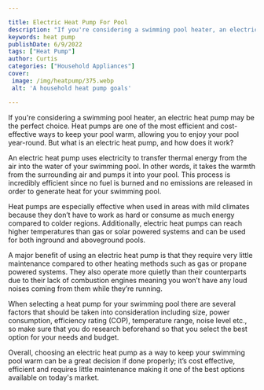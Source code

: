 ```yaml
---

title: Electric Heat Pump For Pool
description: "If you're considering a swimming pool heater, an electric heat pump may be the perfect choice. Heat pumps are one of the most effi...get the full scoop"
keywords: heat pump
publishDate: 6/9/2022
tags: ["Heat Pump"]
author: Curtis
categories: ["Household Appliances"]
cover: 
 image: /img/heatpump/375.webp
 alt: 'A household heat pump goals'

---
```


If you're considering a swimming pool heater, an electric heat pump may be the perfect choice. Heat pumps are one of the most efficient and cost-effective ways to keep your pool warm, allowing you to enjoy your pool year-round. But what is an electric heat pump, and how does it work?

An electric heat pump uses electricity to transfer thermal energy from the air into the water of your swimming pool. In other words, it takes the warmth from the surrounding air and pumps it into your pool. This process is incredibly efficient since no fuel is burned and no emissions are released in order to generate heat for your swimming pool. 

Heat pumps are especially effective when used in areas with mild climates because they don’t have to work as hard or consume as much energy compared to colder regions. Additionally, electric heat pumps can reach higher temperatures than gas or solar powered systems and can be used for both inground and aboveground pools. 

A major benefit of using an electric heat pump is that they require very little maintenance compared to other heating methods such as gas or propane powered systems. They also operate more quietly than their counterparts due to their lack of combustion engines meaning you won’t have any loud noises coming from them while they’re running. 

When selecting a heat pump for your swimming pool there are several factors that should be taken into consideration including size, power consumption, efficiency rating (COP), temperature range, noise level etc., so make sure that you do research beforehand so that you select the best option for your needs and budget. 

Overall, choosing an electric heat pump as a way to keep your swimming pool warm can be a great decision if done properly; it’s cost effective, efficient and requires little maintenance making it one of the best options available on today's market.

